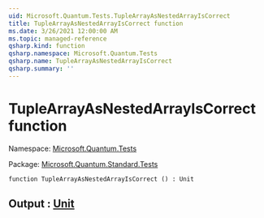 ```yaml
---
uid: Microsoft.Quantum.Tests.TupleArrayAsNestedArrayIsCorrect
title: TupleArrayAsNestedArrayIsCorrect function
ms.date: 3/26/2021 12:00:00 AM
ms.topic: managed-reference
qsharp.kind: function
qsharp.namespace: Microsoft.Quantum.Tests
qsharp.name: TupleArrayAsNestedArrayIsCorrect
qsharp.summary: ''
---
```


# TupleArrayAsNestedArrayIsCorrect function

Namespace: [Microsoft.Quantum.Tests](xref:Microsoft.Quantum.Tests)

Package: [Microsoft.Quantum.Standard.Tests](https://nuget.org/packages/Microsoft.Quantum.Standard.Tests)




```qsharp
function TupleArrayAsNestedArrayIsCorrect () : Unit
```


## Output : [Unit](xref:microsoft.quantum.lang-ref.unit)

